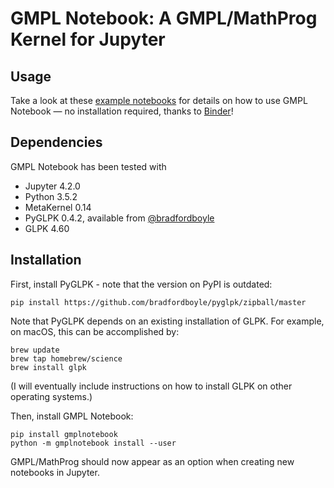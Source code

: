 # GMPL Notebook: A GMPL/MathProg Kernel for Jupyter

## Usage

Take a look at these [example notebooks](https://github.com/nelsonuhan/gmplnotebookexamples) for details on how to use GMPL Notebook &mdash; no installation required, thanks to [Binder](http://mybinder.org)!


## Dependencies

GMPL Notebook has been tested with

* Jupyter 4.2.0 
* Python 3.5.2
* MetaKernel 0.14
* PyGLPK 0.4.2, available from [@bradfordboyle](https://github.com/bradfordboyle/pyglpk)
* GLPK 4.60

## Installation

First, install PyGLPK - note that the version on PyPI is outdated:

```
pip install https://github.com/bradfordboyle/pyglpk/zipball/master
```

Note that PyGLPK depends on an existing installation of GLPK. For example, on macOS, this can be accomplished by:

```
brew update
brew tap homebrew/science
brew install glpk
```

(I will eventually include instructions on how to install GLPK on other operating systems.)

Then, install GMPL Notebook:

```
pip install gmplnotebook
python -m gmplnotebook install --user
```

GMPL/MathProg should now appear as an option when creating new notebooks in Jupyter.